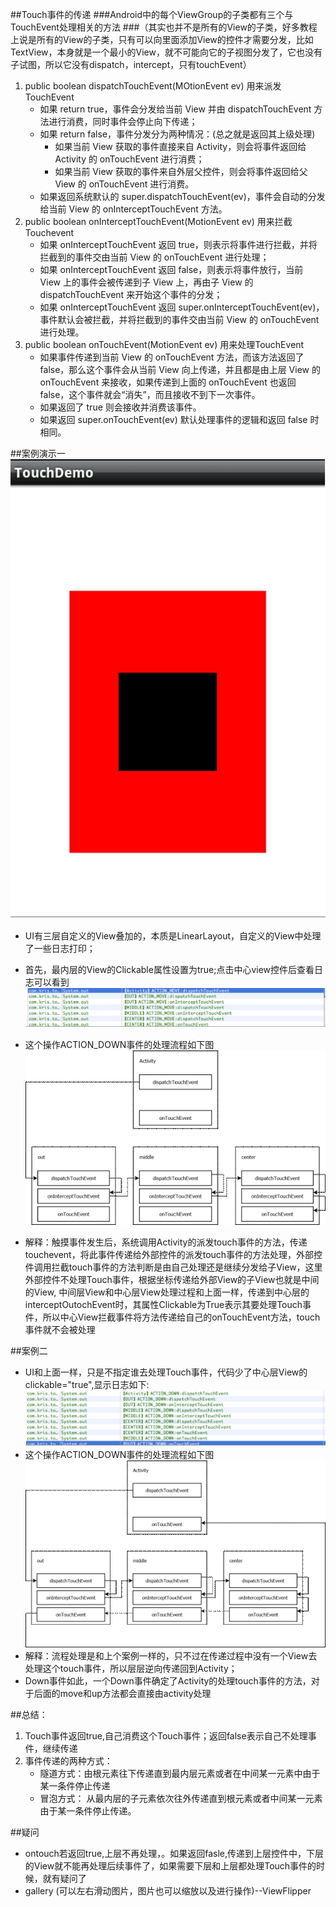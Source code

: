 ##Touch事件的传递
###Android中的每个ViewGroup的子类都有三个与TouchEvent处理相关的方法
###（其实也并不是所有的View的子类，好多教程上说是所有的View的子类，只有可以向里面添加View的控件才需要分发，比如TextView，本身就是一个最小的View，就不可能向它的子视图分发了，它也没有子试图，所以它没有dispatch，intercept，只有touchEvent）
1. public boolean dispatchTouchEvent(MOtionEvent ev) 用来派发TouchEvent
	* 如果 return true，事件会分发给当前 View 并由 dispatchTouchEvent 方法进行消费，同时事件会停止向下传递；
	* 如果 return false，事件分发分为两种情况：(总之就是返回其上级处理)
		* 如果当前 View 获取的事件直接来自 Activity，则会将事件返回给 Activity 的 onTouchEvent 进行消费；
		* 如果当前 View 获取的事件来自外层父控件，则会将事件返回给父 View 的  onTouchEvent 进行消费。
	* 如果返回系统默认的 super.dispatchTouchEvent(ev)，事件会自动的分发给当前 View 的 onInterceptTouchEvent 方法。
2. public boolean onInterceptTouchEvent(MotionEvent ev) 用来拦截Touchevent
	* 如果 onInterceptTouchEvent 返回 true，则表示将事件进行拦截，并将拦截到的事件交由当前 View 的 onTouchEvent 进行处理；
	* 如果 onInterceptTouchEvent 返回 false，则表示将事件放行，当前 View 上的事件会被传递到子 View 上，再由子 View 的 dispatchTouchEvent 来开始这个事件的分发；
	* 如果 onInterceptTouchEvent 返回 super.onInterceptTouchEvent(ev)，事件默认会被拦截，并将拦截到的事件交由当前 View 的 onTouchEvent 进行处理。
3. public boolean onTouchEvent(MotionEvent ev) 用来处理TouchEvent
	* 如果事件传递到当前 View 的 onTouchEvent 方法，而该方法返回了 false，那么这个事件会从当前 View 向上传递，并且都是由上层 View 的 onTouchEvent 来接收，如果传递到上面的 onTouchEvent 也返回 false，这个事件就会“消失”，而且接收不到下一次事件。
	* 如果返回了 true 则会接收并消费该事件。
	* 如果返回 super.onTouchEvent(ev) 默认处理事件的逻辑和返回 false 时相同。

##案例演示一
![](img/4.jpg)
* UI有三层自定义的View叠加的，本质是LinearLayout，自定义的View中处理了一些日志打印；

* 首先，最内层的View的Clickable属性设置为true;点击中心view控件后查看日志可以看到
![](img/5.jpg)
* 这个操作ACTION_DOWN事件的处理流程如下图
![](img/6.jpg)
* 解释：触摸事件发生后，系统调用Activity的派发touch事件的方法，传递touchevent，将此事件传递给外部控件的派发touch事件的方法处理，外部控件调用拦截touch事件的方法判断是由自己处理还是继续分发给子View，这里外部控件不处理Touch事件，根据坐标传递给外部View的子View也就是中间的View,
中间层View和中心层View处理过程和上面一样，传递到中心层的interceptOutochEvent时，其属性Clickable为True表示其要处理Touch事件，所以中心View拦截事件将方法传递给自己的onTouchEvent方法，touch事件就不会被处理

##案例二
* UI和上面一样，只是不指定谁去处理Touch事件，代码少了中心层View的clickable="true",显示日志如下:
![](img/7.jpg)
* 这个操作ACTION_DOWN事件的处理流程如下图
![](img/8.jpg)
* 解释：流程处理是和上个案例一样的，只不过在传递过程中没有一个View去处理这个touch事件，所以层层逆向传递回到Activity；
* Down事件如此，一个Down事件确定了Activity的处理touch事件的方法，对于后面的move和up方法都会直接由activity处理

##总结：
1. Touch事件返回true,自己消费这个Touch事件；返回false表示自己不处理事件，继续传递
2. 事件传递的两种方式：
	* 隧道方式：由根元素往下传递直到最内层元素或者在中间某一元素中由于某一条件停止传递
	* 冒泡方式： 从最内层的子元素依次往外传递直到根元素或者中间某一元素由于某一条件停止传递。
	

##疑问
* ontouch若返回true,上层不再处理，。如果返回fasle,传递到上层控件中，下层的View就不能再处理后续事件了，如果需要下层和上层都处理Touch事件的时候，就有疑问了
* gallery (可以左右滑动图片，图片也可以缩放以及进行操作)--ViewFlipper